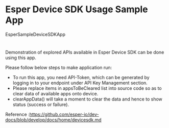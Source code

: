 # Esper Device SDK Usage Sample App
EsperSampleDeviceSDKApp
#
Demonstration of explored APIs available in Esper Device SDK can be done using this app.

Please follow below steps to make application run:
* To run this app, you need API-Token, which can be generated by logging in to your endpoint under API Key Management section.
* Please replace items in appsToBeCleared list into source code so as to clear data of available apps onto device.
* clearAppData() will take a moment to clear the data and hence to show status (success or failure).

Reference :https://github.com/esper-io/dev-docs/blob/develop/docs/home/devicesdk.md
